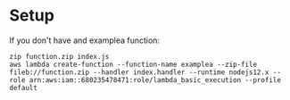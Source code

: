 # Setup

If you don't have and examplea function:

```cli
zip function.zip index.js
aws lambda create-function --function-name examplea --zip-file fileb://function.zip --handler index.handler --runtime nodejs12.x --role arn:aws:iam::680235478471:role/lambda_basic_execution --profile default
```
